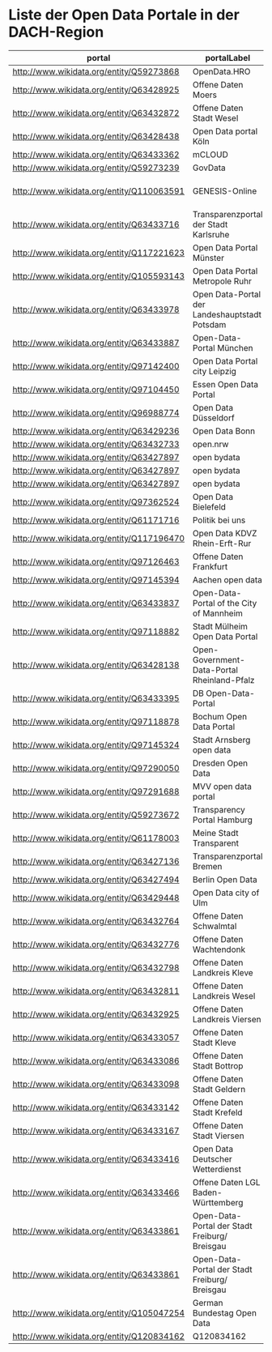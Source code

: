# Liste der Open Data Portale in der DACH-Region
| **portal** | **portalLabel** | **hasApiEndpoint** | **website** |
|---|---|---|---|
| http://www.wikidata.org/entity/Q59273868 | OpenData.HRO | https://www.opendata-hro.de/api/3/action/package_list | https://www.opendata-hro.de/ |
| http://www.wikidata.org/entity/Q63428925 | Offene Daten Moers | https://www.offenesdatenportal.de/api/3/action/package_list | https://www.offenesdatenportal.de/organization/moers |
| http://www.wikidata.org/entity/Q63432872 | Offene Daten Stadt Wesel | https://www.offenesdatenportal.de/api/3/action/package_list | https://www.offenesdatenportal.de/organization/stadt-wesel |
| http://www.wikidata.org/entity/Q63428438 | Open Data portal Köln | https://www.offenedaten-koeln.de/api/3/action/package_list | https://www.offenedaten-koeln.de/ |
| http://www.wikidata.org/entity/Q63433362 | mCLOUD | https://www.mcloud.de/export/datasets | https://www.mcloud.de |
| http://www.wikidata.org/entity/Q59273239 | GovData | https://www.govdata.de/ckan/api/3/ | https://www.govdata.de/ |
| http://www.wikidata.org/entity/Q110063591 | GENESIS-Online | https://www-genesis.destatis.de/genesisWS/rest/2020/application.wadl?detail=true | https://www-genesis.destatis.de/ |
| http://www.wikidata.org/entity/Q63433716 | Transparenzportal der Stadt Karlsruhe | https://transparenz.karlsruhe.de/api/3/action/package_list | https://transparenz.karlsruhe.de/ |
| http://www.wikidata.org/entity/Q117221623 | Open Data Portal Münster | https://opendata.stadt-muenster.de/api/3/action/package_list | https://opendata.stadt-muenster.de |
| http://www.wikidata.org/entity/Q105593143 | Open Data Portal Metropole Ruhr | https://opendata.ruhr/api/3/action/package_list |
| http://www.wikidata.org/entity/Q63433978 | Open Data-Portal der Landeshauptstadt Potsdam | https://opendata.potsdam.de/api/ | https://opendata.potsdam.de/pages/home/ |
| http://www.wikidata.org/entity/Q63433887 | Open-Data-Portal München | https://opendata.muenchen.de/api/3/action/package_list | https://opendata.muenchen.de |
| http://www.wikidata.org/entity/Q97142400 | Open Data Portal city Leipzig | https://opendata.leipzig.de/api/3/action/package_list | https://opendata.leipzig.de/ |
| http://www.wikidata.org/entity/Q97104450 | Essen Open Data Portal | https://opendata.essen.de/api/3/action/package_list | https://opendata.essen.de/ |
| http://www.wikidata.org/entity/Q96988774 | Open Data Düsseldorf | https://opendata.duesseldorf.de/api/3/action/package_list | https://opendata.duesseldorf.de |
| http://www.wikidata.org/entity/Q63429236 | Open Data Bonn | https://opendata.bonn.de/api/3/action/package_list | https://opendata.bonn.de/ |
| http://www.wikidata.org/entity/Q63432733 | open.nrw | https://open.nrw/api/3/action/package_list | https://open.nrw/ |
| http://www.wikidata.org/entity/Q63427897 | open bydata | https://open.bydata.de/api/sparql | https://open.bydata.de |
| http://www.wikidata.org/entity/Q63427897 | open bydata | https://open.bydata.de/api/hub/search/ | https://open.bydata.de |
| http://www.wikidata.org/entity/Q63427897 | open bydata | https://open.bydata.de/api/hub/repo/ | https://open.bydata.de |
| http://www.wikidata.org/entity/Q97362524 | Open Data Bielefeld | https://open-data.bielefeld.de/api/3/action/package_list | https://open-data.bielefeld.de/ |
| http://www.wikidata.org/entity/Q61171716 | Politik bei uns | https://oparl.politik-bei-uns.de/system | https://politik-bei-uns.de/ |
| http://www.wikidata.org/entity/Q117196470 | Open Data KDVZ Rhein-Erft-Rur | https://offenedaten.kdvz-frechen.de/api/3/action/package_list | https://offenedaten.kdvz-frechen.de/ |
| http://www.wikidata.org/entity/Q97126463 | Offene Daten Frankfurt | https://offenedaten.frankfurt.de/api/3/action/package_list | https://offenedaten.frankfurt.de/ |
| http://www.wikidata.org/entity/Q97145394 | Aachen open data | https://offenedaten.aachen.de/api/3/action/package_list | https://offenedaten.aachen.de/ |
| http://www.wikidata.org/entity/Q63433837 | Open-Data-Portal of the City of Mannheim | https://mannheim.opendatasoft.com/api/ | https://opendata.mannheim.de/ |
| http://www.wikidata.org/entity/Q97118882 | Stadt Mülheim Open Data Portal | https://geo.muelheim-ruhr.de/api/3/action/package_list | https://geo.muelheim-ruhr.de/open-data/13819 |
| http://www.wikidata.org/entity/Q63428138 | Open-Government-Data-Portal Rheinland-Pfalz | https://daten.rlp.de/api/3/action/package_list | https://daten.rlp.de/ |
| http://www.wikidata.org/entity/Q63433395 | DB Open-Data-Portal | https://data.deutschebahn.com/api/3/action/package_list | https://data.deutschebahn.com/ |
| http://www.wikidata.org/entity/Q97118878 | Bochum Open Data Portal | https://www.bochum.de/Open-Data/Datensaetze |
| http://www.wikidata.org/entity/Q97145324 | Stadt Arnsberg open data | https://www.arnsberg.de/open-data/ |
| http://www.wikidata.org/entity/Q97290050 | Dresden Open Data | https://opendata.dresden.de/ |
| http://www.wikidata.org/entity/Q97291688 | MVV open data portal | https://www.mvv-muenchen.de/fahrplanauskunft/fuer-entwickler/opendata/index.html |
| http://www.wikidata.org/entity/Q59273672 | Transparency Portal Hamburg | http://transparenz.hamburg.de/ |
| http://www.wikidata.org/entity/Q61178003 | Meine Stadt Transparent | https://meine-stadt-transparent.de |
| http://www.wikidata.org/entity/Q63427136 | Transparenzportal Bremen | https://www.transparenz.bremen.de/ |
| http://www.wikidata.org/entity/Q63427494 | Berlin Open Data | https://daten.berlin.de/ |
| http://www.wikidata.org/entity/Q63429448 | Open Data city of Ulm | http://daten.ulm.de/ |
| http://www.wikidata.org/entity/Q63432764 | Offene Daten Schwalmtal | https://www.offenesdatenportal.de/organization/gemeinde-schwalmtal |
| http://www.wikidata.org/entity/Q63432776 | Offene Daten Wachtendonk | https://www.offenesdatenportal.de/organization/gemeinde-wachtendonk |
| http://www.wikidata.org/entity/Q63432798 | Offene Daten Landkreis Kleve | https://www.offenesdatenportal.de/organization/kreis-kleve |
| http://www.wikidata.org/entity/Q63432811 | Offene Daten Landkreis Wesel | https://www.offenesdatenportal.de/organization/kreis-wesel |
| http://www.wikidata.org/entity/Q63432925 | Offene Daten Landkreis Viersen | https://www.offenesdatenportal.de/organization/kreis-viersen |
| http://www.wikidata.org/entity/Q63433057 | Offene Daten Stadt Kleve | https://www.offenesdatenportal.de/organization/stadt-kleve |
| http://www.wikidata.org/entity/Q63433086 | Offene Daten Stadt Bottrop | https://www.offenesdatenportal.de/organization/stadt-bottrop |
| http://www.wikidata.org/entity/Q63433098 | Offene Daten Stadt Geldern | https://www.offenesdatenportal.de/organization/stadt-geldern |
| http://www.wikidata.org/entity/Q63433142 | Offene Daten Stadt Krefeld | https://www.offenesdatenportal.de/organization/krefeld |
| http://www.wikidata.org/entity/Q63433167 | Offene Daten Stadt Viersen | https://www.offenesdatenportal.de/organization/stadt-viersen |
| http://www.wikidata.org/entity/Q63433416 | Open Data Deutscher Wetterdienst | https://opendata.dwd.de/ |
| http://www.wikidata.org/entity/Q63433466 | Offene Daten LGL Baden-Württemberg | https://www.lgl-bw.de/Produkte/Open-Data/ |
| http://www.wikidata.org/entity/Q63433861 | Open-Data-Portal der Stadt Freiburg/ Breisgau | http://opendata.freiburg.de |
| http://www.wikidata.org/entity/Q63433861 | Open-Data-Portal der Stadt Freiburg/ Breisgau | https://fritz.freiburg.de/Informationsportal/configurator?scenario=OpenData |
| http://www.wikidata.org/entity/Q105047254 | German Bundestag Open Data |
| http://www.wikidata.org/entity/Q120834162 | Q120834162 | https://www.offenesdatenportal.de/organization/kreis-kleve |
